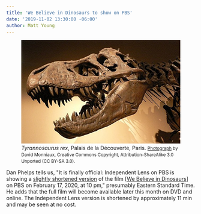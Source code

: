 ```yaml
---
title: 'We Believe in Dinosaurs to show on PBS'
date: '2019-11-02 13:30:00 -06:00'
author: Matt Young
---
```

<figure>
<img src="/uploads/2019/Tyrannosaurus_Rex.jpg" alt="Tyrannosaurus rex"/>
<figcaption><i>Tyrannosaurus rex</i>, Palais de la Découverte, Paris. <small><a href="https://commons.wikimedia.org/wiki/File:Palais_de_la_Decouverte_Tyrannosaurus_rex_p1050042.jpg">Photograph</a> by David Monniaux, Creative Commons Copyright, Attribution-ShareAlike 3.0 Unported (CC BY-SA 3.0).</small></figcaption>
</figure>

Dan Phelps tells us, "It is finally official: Independent Lens on PBS is showing a <a href="http://www.pbs.org/independentlens/films/we-believe-in-dinosaurs/">slightly shortened version</a> of the film [<a href="https://pandasthumb.org/archives/2016/12/we-believe-in-dinosaurs.html">We Believe in Dinosaurs</a>] on PBS on February 17, 2020, at 10 pm," presumably Eastern Standard Time. He adds that the full film will become available later this month on DVD and online. The Independent Lens version is shortened by approximately 11&nbsp;min and may be seen at no cost.
